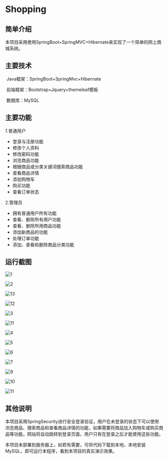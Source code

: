 # Shopping

## 简单介绍

​         本项目采用使用SpringBoot+SpringMVC+Hibernate来实现了一个简单的网上商城系统。 

## 主要技术

​       Java框架：SpringBoot+SpringMvc+Hibernate

​      前端框架：Bootstrap+Jquery+themeleaf模板

​      数据库：MySQL

## 主要功能

1.普通用户

- 登录与注册功能
- 修改个人资料
- 修改密码功能
- 浏览商品功能
- 根据商品或分类关键词搜索商品功能
- 查看商品详情
- 添加购物车
- 购买功能
- 查看订单状态

2.管理员

- 拥有普通用户所有功能
- 查看、删除所有用户功能
- 查看、删除所用商品功能
- 添加新商品的功能
- 处理订单功能
- 添加、查看和删除商品分类功能

## 运行截图



![1](http://img2.ph.126.net/5p4DrIRc_4K1W27v_Fszng==/2102618076129103202.png)



![2](http://img0.ph.126.net/Yyv_0DuJcU-4AjH5oY6i5Q==/1682094460923504096.png)

![13](http://img0.ph.126.net/TZgrRbHAoi4MnbwJcQGfTg==/6608197923843343188.png)



![12](http://img2.ph.126.net/d_JDyraNb_BU3_UQwur5sw==/730146089687923568.png)



![3](http://img2.ph.126.net/sq7cUTr35ui352UwoFC-uw==/6631707681470925200.png)



![11](http://img1.ph.126.net/-ypRoe1Mih7JS0gkRPUEGg==/6597684393658913584.png)







![4](http://img2.ph.126.net/UxeghfTbW8QfPPydEz9mQQ==/6597653607333906431.png)





![5](http://img2.ph.126.net/VRiV5x2QGmccXVOrHeVWrg==/6608273790145496663.png)



![6](http://img1.ph.126.net/Ny_topwE1L0C5djKvFS3uA==/1823113424255457532.png)



![7](http://img0.ph.126.net/AFRppQXGbOmA-JqgssWlQw==/6597933982798419042.png)





![9](http://img0.ph.126.net/IYXHeR8dacY-MkoR19nNFA==/166914661289909088.png)



![10](http://img2.ph.126.net/SknElwmXXIikPcD6LinPGw==/6597794344821698060.png)



![11](http://img1.ph.126.net/PlH9f12onkf91G5hlwme5Q==/166914661289909089.png)



## 其他说明

​        本项目采用SpringSecurity进行安全登录验证，用户在未登录的状态下可以使用浏览商品、搜索商品和查看商品详情的功能，如果需要将商品加入购物车或购买商品等功能，网站将自动跳转到登录页面，用户只有在登录之后才能使用这些功能。

​        本项目未部署到服务器上，如若有需要，可将代码下载到本地，本地安装MySQL，即可运行本程序，看到本项目的真实演示效果。











